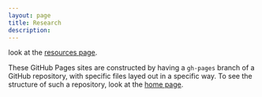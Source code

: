 ```yaml
---
layout: page
title: Research
description: 
---
```


look at the [resources page](pages/resources.html).

These GitHub Pages sites are constructed by having a `gh-pages` branch
of a GitHub repository, with specific files layed out in a specific
way. To see the structure of such a repository, look at the
[home page](http://www.daviddralle.com).